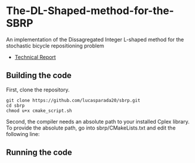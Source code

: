 # The-DL-Shaped-method-for-the-SBRP
An implementation of the Dissagregated Integer L-shaped method for the stochastic bicycle repositioning problem

* [Technical Report](https://www.cirrelt.ca/documentstravail/cirrelt-2024-26.pdf)

## Building the code

First, clone the repository.

```
git clone https://github.com/lucasparada20/sbrp.git
cd sbrp
chmod u+x cmake_script.sh
```
Second, the compiler needs an absolute path to your installed Cplex library. To provide the absolute path, go into sbrp/CMakeLists.txt and edit the following line:

## Running the code
